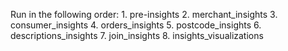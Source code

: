 Run in the following order:
    1. pre-insights
    2. merchant_insights
    3. consumer_insights
    4. orders_insights
    5. postcode_insights
    6. descriptions_insights
    7. join_insights
    8. insights_visualizations